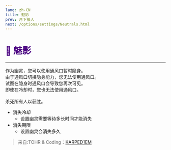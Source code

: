 ```yaml
---
lang: zh-CN
title: 魅影
prev: 月下狼人
next: /options/settings/Neutrals.html
---
```


# <font color="#4b0082">🩻 <b>魅影</b></font> <Badge text="Killing" type="tip" vertical="middle"/>

***

作为幽灵，您可以使用通风口暂时隐身。<br>
由于通风口切换隐身能力，您无法使用通风口。<br>
试图在隐身时通风口会导致您再次可见。<br>
即使在冷却时，您也无法使用通风口。<br><br>
杀死所有人以获胜。

- 消失冷却
  - 设置幽灵需要等待多长时间才能消失
- 消失期限
  - 设置幽灵会消失多久

> 来自:TOHR & Coding：[KARPED1EM](https://github.com/KARPED1EM)
